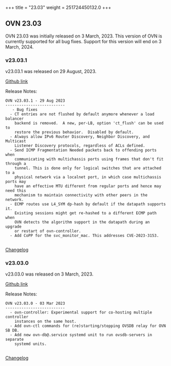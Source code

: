 +++
title = "23.03"
weight = 251724450132.0
+++

## OVN 23.03 

OVN 23.03 was initially released on 3 March, 2023. 
This version of OVN is currently supported for all bug fixes. 
Support for this version will end on 3 March, 2024. 

### v23.03.1
v23.03.1 was released on 29 August, 2023.

[Github link](https://github.com/ovn-org/ovn/releases/tag/v23.03.1)

Release Notes:
```
OVN v23.03.1 - 29 Aug 2023
--------------------------
   - Bug fixes
  - CT entries are not flushed by default anymore whenever a load balancer
    backend is removed.  A new, per-LB, option 'ct_flush' can be used to
    restore the previous behavior.  Disabled by default.
  - Always allow IPv6 Router Discovery, Neighbor Discovery, and Multicast
    Listener Discovery protocols, regardless of ACLs defined.
  - Send ICMP Fragmentation Needed packets back to offending ports when
    communicating with multichassis ports using frames that don't fit through a
    tunnel. This is done only for logical switches that are attached to a
    physical network via a localnet port, in which case multichassis ports may
    have an effective MTU different from regular ports and hence may need this
    mechanism to maintain connectivity with other peers in the network.
  - ECMP routes use L4_SYM dp-hash by default if the datapath supports it.
    Existing sessions might get re-hashed to a different ECMP path when
    OVN detects the algorithm support in the datapath during an upgrade
    or restart of ovn-controller.
  - Add CoPP for the svc_monitor_mac. This addresses CVE-2023-3153.


```
[Changelog](../changelog_v23.03.1)

### v23.03.0
v23.03.0 was released on 3 March, 2023.

[Github link](https://github.com/ovn-org/ovn/releases/tag/v23.03.0)

Release Notes:
```
OVN v23.03.0 - 03 Mar 2023
--------------------------
  - ovn-controller: Experimental support for co-hosting multiple controller
    instances on the same host.
  - Add ovn-ctl commands for (re)starting/stopping OVSDB relay for OVN SB DB.
  - Add new ovn-db@.service systemd unit to run ovsdb-servers in separate
    systemd units.


```
[Changelog](../changelog_v23.03.0)
